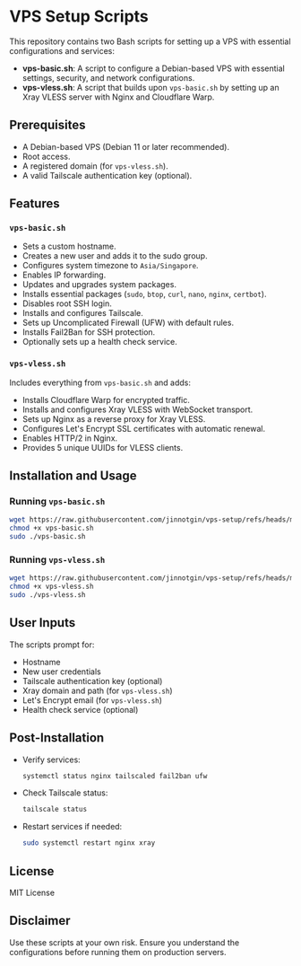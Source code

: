 # VPS Setup Scripts

This repository contains two Bash scripts for setting up a VPS with essential configurations and services:

- **vps-basic.sh**: A script to configure a Debian-based VPS with essential settings, security, and network configurations.
- **vps-vless.sh**: A script that builds upon `vps-basic.sh` by setting up an Xray VLESS server with Nginx and Cloudflare Warp.

## Prerequisites

- A Debian-based VPS (Debian 11 or later recommended).
- Root access.
- A registered domain (for `vps-vless.sh`).
- A valid Tailscale authentication key (optional).

## Features

### `vps-basic.sh`

- Sets a custom hostname.
- Creates a new user and adds it to the sudo group.
- Configures system timezone to `Asia/Singapore`.
- Enables IP forwarding.
- Updates and upgrades system packages.
- Installs essential packages (`sudo`, `btop`, `curl`, `nano`, `nginx`, `certbot`).
- Disables root SSH login.
- Installs and configures Tailscale.
- Sets up Uncomplicated Firewall (UFW) with default rules.
- Installs Fail2Ban for SSH protection.
- Optionally sets up a health check service.

### `vps-vless.sh`

Includes everything from `vps-basic.sh` and adds:

- Installs Cloudflare Warp for encrypted traffic.
- Installs and configures Xray VLESS with WebSocket transport.
- Sets up Nginx as a reverse proxy for Xray VLESS.
- Configures Let's Encrypt SSL certificates with automatic renewal.
- Enables HTTP/2 in Nginx.
- Provides 5 unique UUIDs for VLESS clients.

## Installation and Usage

### Running `vps-basic.sh`

```bash
wget https://raw.githubusercontent.com/jinnotgin/vps-setup/refs/heads/main/vps-vless.sh
chmod +x vps-basic.sh
sudo ./vps-basic.sh
```

### Running `vps-vless.sh`

```bash
wget https://raw.githubusercontent.com/jinnotgin/vps-setup/refs/heads/main/vps-vless.sh
chmod +x vps-vless.sh
sudo ./vps-vless.sh
```

## User Inputs

The scripts prompt for:

- Hostname
- New user credentials
- Tailscale authentication key (optional)
- Xray domain and path (for `vps-vless.sh`)
- Let's Encrypt email (for `vps-vless.sh`)
- Health check service (optional)

## Post-Installation

- Verify services:
  ```bash
  systemctl status nginx tailscaled fail2ban ufw
  ```
- Check Tailscale status:
  ```bash
  tailscale status
  ```
- Restart services if needed:
  ```bash
  sudo systemctl restart nginx xray
  ```

## License

MIT License

## Disclaimer

Use these scripts at your own risk. Ensure you understand the configurations before running them on production servers.


